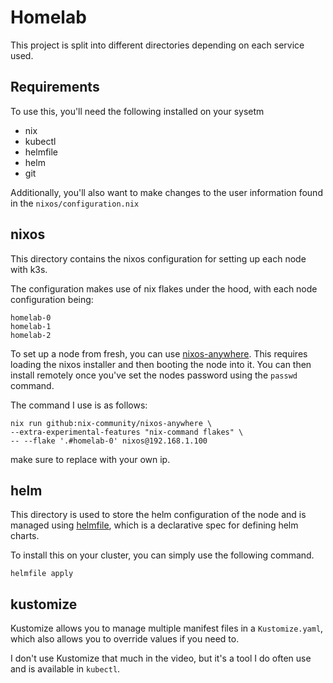 # Homelab

This project is split into different directories depending on each service used.

## Requirements

To use this, you'll need the following installed on your sysetm

- nix
- kubectl
- helmfile
- helm
- git

Additionally, you'll also want to make changes to the user information found in the `nixos/configuration.nix`

## nixos

This directory contains the nixos configuration for setting
up each node with k3s.

The configuration makes use of nix flakes under the hood, with each node configuration being:

```
homelab-0
homelab-1
homelab-2
```

To set up a node from fresh, you can use [nixos-anywhere](https://github.com/nix-community/nixos-anywhere). This requires loading the nixos installer and then booting the node into it. You can then install remotely once you've set the nodes password using the `passwd` command. 

The command I use is as follows:

```shell
nix run github:nix-community/nixos-anywhere \
--extra-experimental-features "nix-command flakes" \
-- --flake '.#homelab-0' nixos@192.168.1.100
```

make sure to replace with your own ip.

## helm

This directory is used to store the helm configuration of the node and is managed using [helmfile](https://github.com/helmfile/helmfile), which is a declarative spec for defining helm charts.

To install this on your cluster, you can simply use the following command.

```
helmfile apply
```


## kustomize

Kustomize allows you to manage multiple manifest files in a `Kustomize.yaml`, which also allows you to override values if you need to.

I don't use Kustomize that much in the video, but it's a tool I do often use and is available in `kubectl`.
